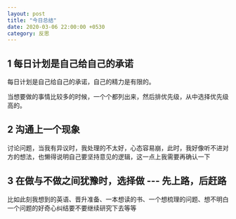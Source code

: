 ```yaml
---
layout: post
title: "今日总结"
date: 2020-03-06 22:00:00 +0530
category: 反思
---
```


## 1 每日计划是自己给自己的承诺

每日计划是自己给自己的承诺，自己的精力是有限的。

当想要做的事情比较多的时候，一个个都列出来，然后排优先级，从中选择优先级高的。

## 2 沟通上一个现象

讨论问题，当我有异议时，我处理的不太好，心态容易崩，此时，我好像听不进对方的想法，也懒得说明自己要坚持意见的逻辑，这一点上我需要再确认一下

## 3 在做与不做之间犹豫时，选择做 --- 先上路，后赶路

比如此刻我想到的英语、晋升准备、一本想读的书、一个想梳理的问题、想不明白一个问题的好奇心纠结要不要继续研究下去等等

